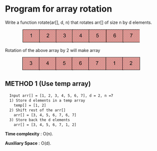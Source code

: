 # Program for array rotation
Write a function rotate(ar[], d, n) that rotates arr[] of size n by d elements.

<p align="center">
<img src="https://github.com/rdnasim/AndroidLearningExampleJava/blob/master/src/Assets/array1.PNG">
</p>

Rotation of the above array by 2 will make array

<p align="center">
<img src="https://github.com/rdnasim/AndroidLearningExampleJava/blob/master/src/Assets/array2.PNG">
</p>

## METHOD 1 (Use temp array)

```
  Input arr[] = [1, 2, 3, 4, 5, 6, 7], d = 2, n =7
  1) Store d elements in a temp array
    temp[] = [1, 2]
  2) Shift rest of the arr[]
    arr[] = [3, 4, 5, 6, 7, 6, 7]
  3) Store back the d elements
    arr[] = [3, 4, 5, 6, 7, 1, 2]
```
**Time complexity** : O(n).

**Auxiliary Space** : O(d).
